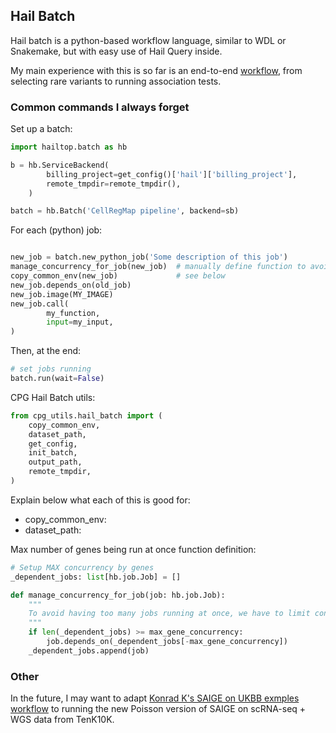 ## Hail Batch

Hail batch is a python-based workflow language, similar to WDL or Snakemake, but with easy use of Hail Query inside.

My main experience with this is so far is an end-to-end [workflow](https://github.com/populationgenomics/cellregmap-pipeline/blob/main/batch.py), from selecting rare variants to running association tests.

### Common commands I always forget

Set up a batch:

```python
import hailtop.batch as hb

b = hb.ServiceBackend(
        billing_project=get_config()['hail']['billing_project'],
        remote_tmpdir=remote_tmpdir(),
    )

batch = hb.Batch('CellRegMap pipeline', backend=sb)
```

For each (python) job:

```python

new_job = batch.new_python_job('Some description of this job')
manage_concurrency_for_job(new_job)  # manually define function to avoid too many concurrent jobs 
copy_common_env(new_job)             # see below
new_job.depends_on(old_job)
new_job.image(MY_IMAGE)
new_job.call(
        my_function,
        input=my_input,
)
```

Then, at the end:

```python
# set jobs running
batch.run(wait=False)
```

CPG Hail Batch utils:

```python
from cpg_utils.hail_batch import (
    copy_common_env,
    dataset_path,
    get_config,
    init_batch,
    output_path,
    remote_tmpdir,
)
```

Explain below what each of this is good for:
* copy_common_env: 
* dataset_path:

Max number of genes being run at once function definition:

```python
# Setup MAX concurrency by genes
_dependent_jobs: list[hb.job.Job] = []

def manage_concurrency_for_job(job: hb.job.Job):
    """
    To avoid having too many jobs running at once, we have to limit concurrency.
    """
    if len(_dependent_jobs) >= max_gene_concurrency:
        job.depends_on(_dependent_jobs[-max_gene_concurrency])
    _dependent_jobs.append(job)
```

### Other

In the future, I may want to adapt [Konrad K's SAIGE on UKBB exmples workflow](https://github.com/Nealelab/ukb_exomes) to running the new Poisson version of SAIGE on scRNA-seq + WGS data from TenK10K.


